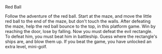Red Ball

Follow the adventure of the red ball.
Start at the maze, and move the little red ball to the end of the maze, but don't touch the walls.
After defeating the maze, help the red ball bounce to the top, in this platform game. Win by reaching the door, lose by falling.
Now you must defeat the evil rectangle. To defeat him, you must beat him in battleship. Guess where the rectangle's ships are, and blow them up.
If you beat the game, you have unlocked an extra level, mini-golf.


